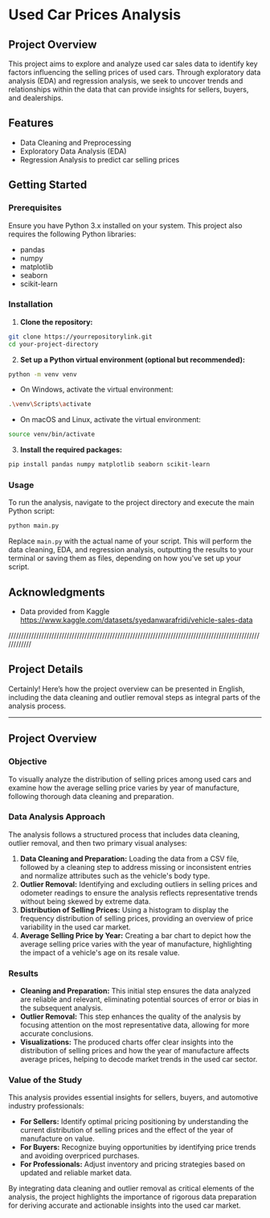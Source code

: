 # Used Car Prices Analysis

## Project Overview
This project aims to explore and analyze used car sales data to identify key factors influencing the selling prices of used cars. Through exploratory data analysis (EDA) and regression analysis, we seek to uncover trends and relationships within the data that can provide insights for sellers, buyers, and dealerships.

## Features
- Data Cleaning and Preprocessing
- Exploratory Data Analysis (EDA)
- Regression Analysis to predict car selling prices

## Getting Started

### Prerequisites
Ensure you have Python 3.x installed on your system. This project also requires the following Python libraries:
- pandas
- numpy
- matplotlib
- seaborn
- scikit-learn

### Installation
1. **Clone the repository:**
```bash
git clone https://yourrepositorylink.git
cd your-project-directory
```

2. **Set up a Python virtual environment (optional but recommended):**
```bash
python -m venv venv
```

- On Windows, activate the virtual environment:
```bash
.\venv\Scripts\activate
```

- On macOS and Linux, activate the virtual environment:
```bash
source venv/bin/activate
```

3. **Install the required packages:**
```bash
pip install pandas numpy matplotlib seaborn scikit-learn
```

### Usage
To run the analysis, navigate to the project directory and execute the main Python script:

```bash
python main.py
```

Replace `main.py` with the actual name of your script. This will perform the data cleaning, EDA, and regression analysis, outputting the results to your terminal or saving them as files, depending on how you've set up your script.

## Acknowledgments
- Data provided from Kaggle https://www.kaggle.com/datasets/syedanwarafridi/vehicle-sales-data
 

////////////////////////////////////////////////////////////////////////////////////////////////////////////


## Project Details

Certainly! Here’s how the project overview can be presented in English, including the data cleaning and outlier removal steps as integral parts of the analysis process.

---

## Project Overview

### Objective
To visually analyze the distribution of selling prices among used cars and examine how the average selling price varies by year of manufacture, following thorough data cleaning and preparation.

### Data Analysis Approach
The analysis follows a structured process that includes data cleaning, outlier removal, and then two primary visual analyses:
1. **Data Cleaning and Preparation:** Loading the data from a CSV file, followed by a cleaning step to address missing or inconsistent entries and normalize attributes such as the vehicle's body type.
2. **Outlier Removal:** Identifying and excluding outliers in selling prices and odometer readings to ensure the analysis reflects representative trends without being skewed by extreme data.
3. **Distribution of Selling Prices:** Using a histogram to display the frequency distribution of selling prices, providing an overview of price variability in the used car market.
4. **Average Selling Price by Year:** Creating a bar chart to depict how the average selling price varies with the year of manufacture, highlighting the impact of a vehicle's age on its resale value.

### Results
- **Cleaning and Preparation:** This initial step ensures the data analyzed are reliable and relevant, eliminating potential sources of error or bias in the subsequent analysis.
- **Outlier Removal:** This step enhances the quality of the analysis by focusing attention on the most representative data, allowing for more accurate conclusions.
- **Visualizations:** The produced charts offer clear insights into the distribution of selling prices and how the year of manufacture affects average prices, helping to decode market trends in the used car sector.

### Value of the Study
This analysis provides essential insights for sellers, buyers, and automotive industry professionals:
- **For Sellers:** Identify optimal pricing positioning by understanding the current distribution of selling prices and the effect of the year of manufacture on value.
- **For Buyers:** Recognize buying opportunities by identifying price trends and avoiding overpriced purchases.
- **For Professionals:** Adjust inventory and pricing strategies based on updated and reliable market data.

By integrating data cleaning and outlier removal as critical elements of the analysis, the project highlights the importance of rigorous data preparation for deriving accurate and actionable insights into the used car market.
